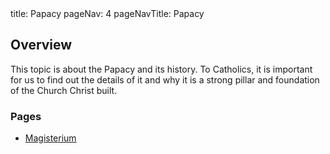 <frontmatter>
  title: Papacy
  pageNav: 4
  pageNavTitle: Papacy
</frontmatter>

<br>

## Overview

This topic is about the Papacy and its history. To Catholics, it is important for us to find out the details of it and why it is a strong pillar and foundation of the Church Christ built.

### Pages

- [Magisterium](/contents/papacy/magisterium.html)
